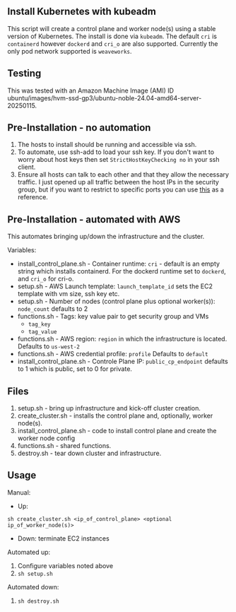 Install Kubernetes with kubeadm
--

This script will create a control plane and worker node(s) using a stable version of Kubernetes.  The install is done via ```kubeadm```.  The default ```cri``` is ```containerd``` however ```dockerd``` and ```cri_o``` are also supported.  Currently the only pod network supported is ```weaveworks```.
  
Testing
--

This was tested with an Amazon Machine Image (AMI) ID ubuntu/images/hvm-ssd-gp3/ubuntu-noble-24.04-amd64-server-20250115.  
  
Pre-Installation - no automation
--

1) The hosts to install should be running and accessible via ssh.  
2) To automate, use ssh-add to load your ssh key.  If you don't want to worry about host keys then set ```StrictHostKeyChecking no``` in your ssh client.  
3) Ensure all hosts can talk to each other and that they allow the necessary traffic.  I just opened up all traffic between the host IPs in the security group, but if you want to restrict to specific ports you can use [this](https://kubernetes.io/docs/reference/networking/ports-and-protocols/) as a reference.  
  
Pre-Installation - automated with AWS
--
  
This automates bringing up/down the infrastructure and the cluster.  
  
Variables:  
  
- install_control_plane.sh - Container runtime: ```cri``` - default is an empty string which installs containerd.  For the dockerd runtime set to ```dockerd```, and 
```cri_o``` for cri-o. 
- setup.sh - AWS Launch template: ```launch_template_id``` sets the EC2 template with vm size, ssh key etc.  
- setup.sh - Number of nodes (control plane plus optional worker(s)): ```node_count``` defaults to 2  
- functions.sh - Tags: key value pair to get security group and VMs  
    - ```tag_key```  
    - ```tag_value```  
- functions.sh - AWS region: ```region``` in which the infrastructure is located.  Defaults to ```us-west-2```  
- functions.sh - AWS credential profile: ```profile``` Defaults to ```default```  
- install_control_plane.sh - Controle Plane IP: ```public_cp_endpoint``` defaults to 1 which is public, set to 0 for private.  
  
Files
--
  
1) setup.sh - bring up infrastructure and kick-off cluster creation.  
2) create_cluster.sh - installs the control plane and, optionally, worker node(s).  
3) install_control_plane.sh - code to install control plane and create the worker node config  
4) functions.sh - shared functions.  
5) destroy.sh - tear down cluster and infrastructure.  
  
Usage
-- 

Manual:  
  
- Up:  
  
```  
sh create_cluster.sh <ip_of_control_plane> <optional ip_of_worker_node(s)>  
```  
  
- Down: terminate EC2 instances  
  
Automated up:  
  
1) Configure variables noted above  
2) ```sh setup.sh```  
  
Automated down:  
  
1) ```sh destroy.sh```  
